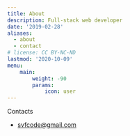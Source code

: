```yaml
---
title: About
description: Full-stack web developer
date: '2019-02-28'
aliases:
  - about
  - contact
# license: CC BY-NC-ND
lastmod: '2020-10-09'
menu:
    main: 
        weight: -90
        params:
            icon: user
---
```


Contacts

- svfcode@gmail.com
